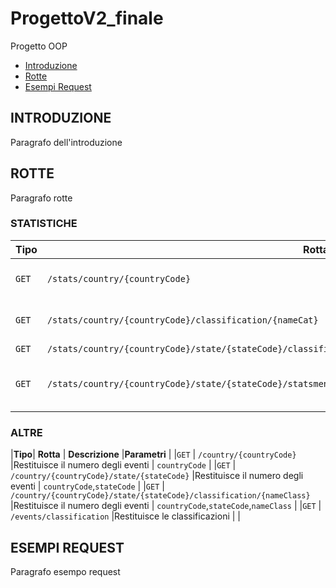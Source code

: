 # ProgettoV2_finale
Progetto OOP

* [Introduzione](#introduzione)
* [Rotte](#rotte)
* [Esempi Request](#esempi_request)


<div id = introduzione />

## INTRODUZIONE
Paragrafo dell'introduzione

<div id = rotte />

## ROTTE
Paragrafo rotte

### STATISTICHE

|**Tipo**| **Rotta**                                                             | **Descrizione**                   |**Parametri**                                            |
|--------|-----------------------------------------------------------------------|-----------------------------------|---------------------------------------------------------|
|` GET ` | `/stats/country/{countryCode}`                                        |Restituisce le statistiche         | `countryCode`,`                                         |
|` GET ` | `/stats/country/{countryCode}/classification/{nameCat}`               |Restituisce le statistiche         | `countryCode`,`nameCat`                                 |
|` GET ` | `/stats/country/{countryCode}/state/{stateCode}/classification/{nameClass}/startdate/{start}/enddate/{end}`| | `countryCode`,`stateCode`,`nameClass`,`start`,`end`  |
|` GET ` | `/stats/country/{countryCode}/state/{stateCode}/statsmensili/{anno}`  |Restituisce le statistiche annuali | `countryCode`,`stateCode`,`anno`                        |
  
### ALTRE

|**Tipo**| **Rotta**                                                             | **Descrizione**                   |**Parametri**                                            |
|` GET ` | `/country/{countryCode}`                                              |Restituisce il numero degli eventi | `countryCode`                                           |
|` GET ` | `/country/{countryCode}/state/{stateCode}`                            |Restituisce il numero degli eventi | `countryCode`,`stateCode`                               |
|` GET ` | `/country/{countryCode}/state/{stateCode}/classification/{nameClass}` |Restituisce il numero degli eventi | `countryCode`,`stateCode`,`nameClass`                   |
|` GET ` | `/events/classification`                                              |Restituisce le classificazioni     |                                                         | 


## ESEMPI REQUEST
Paragrafo esempo request
